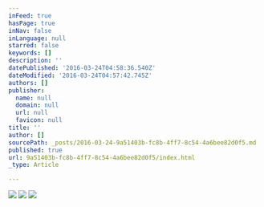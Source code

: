 ```yaml
---
inFeed: true
hasPage: true
inNav: false
inLanguage: null
starred: false
keywords: []
description: ''
datePublished: '2016-03-24T04:58:36.540Z'
dateModified: '2016-03-24T04:57:42.745Z'
authors: []
publisher:
  name: null
  domain: null
  url: null
  favicon: null
title: ''
author: []
sourcePath: _posts/2016-03-24-9a51403b-fc8b-4ff7-8c54-4a6bee82d0f5.md
published: true
url: 9a51403b-fc8b-4ff7-8c54-4a6bee82d0f5/index.html
_type: Article

---
```

![](https://the-grid-user-content.s3-us-west-2.amazonaws.com/7d6cf013-2afa-4254-a245-2394ec2202e9.jpg)
![](https://the-grid-user-content.s3-us-west-2.amazonaws.com/37624c23-f1f1-4a94-a02a-c4e0aee2cfa8.jpg)
![](https://the-grid-user-content.s3-us-west-2.amazonaws.com/99c7101f-4f96-49d5-ae61-5d928379c68b.jpg)